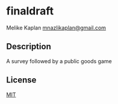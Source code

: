 # finaldraft
Melike Kaplan <mnazlikaplan@gmail.com>

## Description

A survey followed by a public goods game

## License

[MIT](LICENSE)
